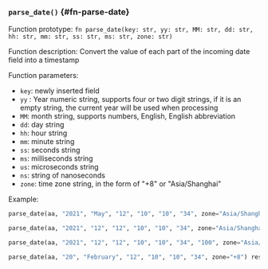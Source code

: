 ### `parse_date()` {#fn-parse-date}

Function prototype: `fn parse_date(key: str, yy: str, MM: str, dd: str, hh: str, mm: str, ss: str, ms: str, zone: str)`

Function description: Convert the value of each part of the incoming date field into a timestamp

Function parameters:

- `key`: newly inserted field
- `yy` : Year numeric string, supports four or two digit strings, if it is an empty string, the current year will be used when processing
- `MM`: month string, supports numbers, English, English abbreviation
- `dd`: day string
- `hh`: hour string
- `mm`: minute string
- `ss`: seconds string
- `ms`: milliseconds string
- `us`: microseconds string
- `ns`: string of nanoseconds
- `zone`: time zone string, in the form of "+8" or \"Asia/Shanghai\"

Example:

```python
parse_date(aa, "2021", "May", "12", "10", "10", "34", zone="Asia/Shanghai") # Result aa=1620785434000000000

parse_date(aa, "2021", "12", "12", "10", "10", "34", zone="Asia/Shanghai") # result aa=1639275034000000000

parse_date(aa, "2021", "12", "12", "10", "10", "34", "100", zone="Asia/Shanghai") # Result aa=1639275034000000100

parse_date(aa, "20", "February", "12", "10", "10", "34", zone="+8") result aa=1581473434000000000
```
